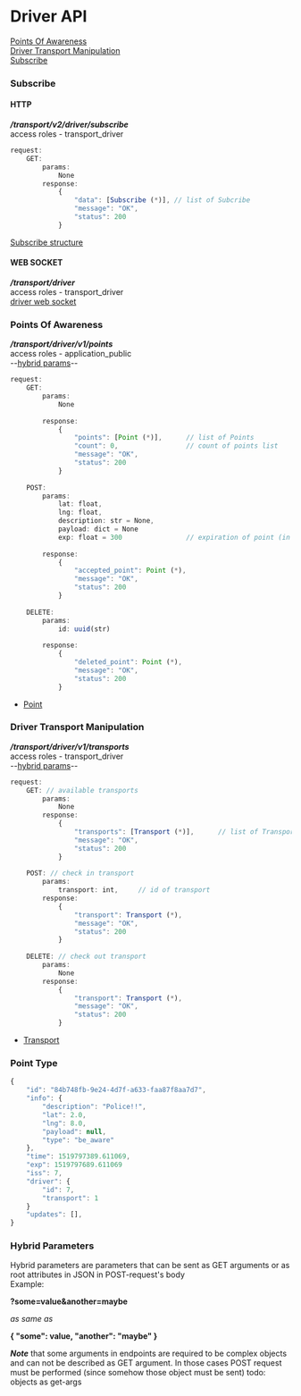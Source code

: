 # Driver API

[Points Of Awareness](#points-of-awareness)   
[Driver Transport Manipulation](#driver-transport-manipulation)      
[Subscribe](#subscribe)   


### Subscribe
#### HTTP
***/transport/v2/driver/subscribe***   
access roles - transport_driver   
```javascript
request:
    GET:
        params:
            None
        response:
            {
                "data": [Subscribe (*)], // list of Subcribe
                "message": "OK",
                "status": 200
            }
```   
[Subscribe structure](/docs/api/transport/subscribe.md#admin-subscribe-structure)
#### WEB SOCKET   
***/transport/driver***   
access roles - transport_driver   
[driver web socket](/docs/api/transport/socket.md)   

### Points Of Awareness
***/transport/driver/v1/points***    
access roles - application_public <br />
--[hybrid params](#hybrid-parameters)-- <br />
```javascript
request:
    GET:
        params:
            None
            
        response:
            {
                "points": [Point (*)],      // list of Points
                "count": 0,                 // count of points list
                "message": "OK",
                "status": 200
            }
    
    POST:
        params:
            lat: float,
            lng: float,
            description: str = None,
            payload: dict = None
            exp: float = 300                // expiration of point (in seconds)
        
        response: 
            {
                "accepted_point": Point (*),
                "message": "OK",
                "status": 200
            }
    
    DELETE: 
        params: 
            id: uuid(str)
            
        response:
            {
                "deleted_point": Point (*),
                "message": "OK",
                "status": 200
            }
```
- [Point](#point-type)   

### Driver Transport Manipulation   
***/transport/driver/v1/transports***    
access roles - transport_driver    
--[hybrid params](#hybrid-parameters)-- <br />
```javascript
request:
    GET: // available transports
        params:
            None
        response:
            {
                "transports": [Transport (*)],      // list of Transports
                "message": "OK",
                "status": 200
            }
    
    POST: // check in transport
        params:
            transport: int,     // id of transport
        response: 
            {
                "transport": Transport (*),
                "message": "OK",
                "status": 200
            }
    
    DELETE: // check out transport
        params:
            None
        response: 
            {
                "transport": Transport (*),
                "message": "OK",
                "status": 200
            }
```   
- [Transport](/docs/api/transport/bus.md#transport-structure)   

### Point Type
```javascript
{
    "id": "84b748fb-9e24-4d7f-a633-faa87f8aa7d7",
    "info": {
        "description": "Police!!",
        "lat": 2.0,
        "lng": 8.0,
        "payload": null,
        "type": "be_aware"
    },
    "time": 1519797389.611069,
    "exp": 1519797689.611069
    "iss": 7,
    "driver": {
        "id": 7,
        "transport": 1
    }
    "updates": [],
}
```


### Hybrid Parameters
Hybrid parameters are parameters that can be sent as GET arguments
or as root attributes in JSON in POST-request's body   
Example:

**?some=value&another=maybe**

*as same as*

**{
  "some": value,
  "another": "maybe"
}**

***Note*** that some arguments in endpoints are required to be complex objects
and can not be described as GET argument. In those cases POST request must be
performed (since somehow those object must be sent) todo: objects as get-args

